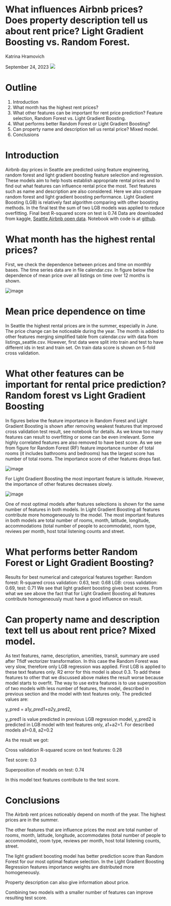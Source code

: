 # What influences Airbnb prices? Does property description tell us about rent price? Light Gradient Boosting vs. Random Forest.
Katrina Hramovich

September 24, 2023
![](https://github.com/KatrinaHramovich/Airbnb-modeling-project/blob/main/The_view.jpg)
# Outline
1.	Introduction
2.	What month has the highest rent prices?
3.	What other features can be important for rent price prediction? Feature selection, Random Forest vs. Light Gradient Boosting.
4.	What performs better Random Forest or Light Gradient Boosting?
5.	Can property name and description tell us rental price? Mixed model.
6. Conclusions
   
# Introduction
Airbnb day prices in Seattle are predicted using feature engineering, random forest and light gradient boosting feature selection and regression. These models aim to help hosts establish appropriate rental prices and to find out what features can influence rental price the most. Text features such as name and description are also considered.
Here we also compare random forest and light gradient boosting performance. Light Gradient Boosting (LGB) is relatively fast algorithm comparing with other boosting methods. In the final test the sum of two LGB models was applied to reduce overfitting. Final best R-squared score on test is 0.74
Data are downloaded from kaggle, [Seattle Airbnb open data](https://www.kaggle.com/datasets/airbnb/seattle).
Notebook with code is at [github](https://github.com/KatrinaHramovich/Airbnb-modeling-project/tree/main).

# What month has the highest rental prices?
First, we check the dependence between prices and time on monthly bases. The time series data are in file calendar.csv. In figure below the dependence of mean price over all listings on time over 12 months is shown.

 ![image](https://github.com/KatrinaHramovich/Airbnb-modeling-project/blob/main/Picture1.png)

# Mean price dependence on time

In Seattle the highest rental prices are in the summer, especially in June. The price change can be noticeable during the year. The month is added to other features merging simplified table from calendar.csv with data from listings_seattle.csv. However, first data were split into train and test to have different ids in test and train set. On train data score is shown on 5-fold cross validation.

# What other features can be important for rental price prediction? Random forest vs Light Gradient Boosting
In figures below the feature importance in Random Forest and Light Gradient Boosting is shown after removing weakest features that improved cross validation test result, see notebook for details.
As we know too many features can result to overfitting or some can be even irrelevant. Some highly correlated features are also removed to have best score.
As we see from figure for Random Forest (RF) feature importance number of total rooms (it includes bathrooms and bedrooms) has the largest score has number of total rooms. The importance score of other features drops fast.

![image](https://github.com/KatrinaHramovich/Airbnb-modeling-project/blob/main/Picture2.png)

For Light Gradient Boosting the most important feature is latitude. However, the importance of other features decreases slowly.

 ![image](https://github.com/KatrinaHramovich/Airbnb-modeling-project/blob/main/Picture3.png)
 
One of most optimal models after features selections is shown for the same number of features in both models. In Light Gradient Boosting all features contribute more homogeneously to the model.
The most important features in both models are total number of rooms, month, latitude, longitude, accommodations (total number of people to accommodate), room type, reviews per month, host total listening counts and street.

# What performs better Random Forest or Light Gradient Boosting?
Results for best numerical and categorical features together:
Random forest: R-squared cross validation: 0.63, test: 0.68
LGB: cross validation: 0.69, test: 0.71
We see that light gradient boosting gives best scores. From what we see above the fact that for Light Gradient Boosting all features contribute homogeneously must have a good influence on result.

# Can property name and description text tell us about rent price? Mixed model.
As text features, name, description, amenities, transit, summary are used after Tfidf vectorizer transformation. In this case the Random Forest was very slow, therefore only LGB regression was applied. First LGB is applied to these text features only. R2 error for this model is about 0.3. To add these features to other that we discussed above makes the result worse because model starts to overfit.
The way to use extra features is to use superposition of two models with less number of features, the model, described in previous section and the model with text features only. The predicted values are:

y_pred = a1*y_pred1+a2*y_pred2,

y_pred1 is value predicted in previous LGB regression model, y_pred2 is predicted in LGB model with text features only, a1+a2=1. For described models a1=0.8, a2=0.2

As the result we got:

Cross validation R-squared score on text features: 0.28 

Test score: 0.3

Superposition of models on test: 0.74

In this model text features contribute to the test score.

# Conclusions
The Airbnb rent prices noticeably depend on month of the year. The highest prices are in the summer.

The other features that are influence prices the most are total number of rooms, month, latitude, longitude, accommodates (total number of people to accommodate), room type, reviews per month, host total listening counts, street.

The light gradient boosting model has better prediction score than Random Forest for our most optimal feature selection. In the Light Gradient Boosting Regression features importance weights are distributed more homogeneously.

Property description can also give information about price.

Combining two models with a smaller number of features can improve resulting test score.

